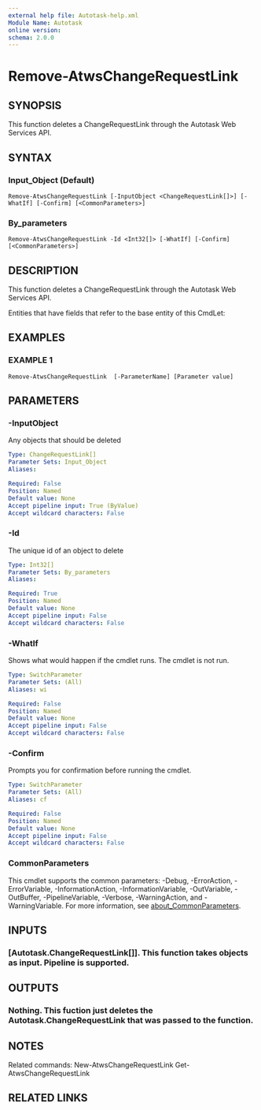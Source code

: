 ```yaml
---
external help file: Autotask-help.xml
Module Name: Autotask
online version:
schema: 2.0.0
---
```


# Remove-AtwsChangeRequestLink

## SYNOPSIS
This function deletes a ChangeRequestLink through the Autotask Web Services API.

## SYNTAX

### Input_Object (Default)
```
Remove-AtwsChangeRequestLink [-InputObject <ChangeRequestLink[]>] [-WhatIf] [-Confirm] [<CommonParameters>]
```

### By_parameters
```
Remove-AtwsChangeRequestLink -Id <Int32[]> [-WhatIf] [-Confirm] [<CommonParameters>]
```

## DESCRIPTION
This function deletes a ChangeRequestLink through the Autotask Web Services API.

Entities that have fields that refer to the base entity of this CmdLet:

## EXAMPLES

### EXAMPLE 1
```
Remove-AtwsChangeRequestLink  [-ParameterName] [Parameter value]
```

## PARAMETERS

### -InputObject
Any objects that should be deleted

```yaml
Type: ChangeRequestLink[]
Parameter Sets: Input_Object
Aliases:

Required: False
Position: Named
Default value: None
Accept pipeline input: True (ByValue)
Accept wildcard characters: False
```

### -Id
The unique id of an object to delete

```yaml
Type: Int32[]
Parameter Sets: By_parameters
Aliases:

Required: True
Position: Named
Default value: None
Accept pipeline input: False
Accept wildcard characters: False
```

### -WhatIf
Shows what would happen if the cmdlet runs.
The cmdlet is not run.

```yaml
Type: SwitchParameter
Parameter Sets: (All)
Aliases: wi

Required: False
Position: Named
Default value: None
Accept pipeline input: False
Accept wildcard characters: False
```

### -Confirm
Prompts you for confirmation before running the cmdlet.

```yaml
Type: SwitchParameter
Parameter Sets: (All)
Aliases: cf

Required: False
Position: Named
Default value: None
Accept pipeline input: False
Accept wildcard characters: False
```

### CommonParameters
This cmdlet supports the common parameters: -Debug, -ErrorAction, -ErrorVariable, -InformationAction, -InformationVariable, -OutVariable, -OutBuffer, -PipelineVariable, -Verbose, -WarningAction, and -WarningVariable. For more information, see [about_CommonParameters](http://go.microsoft.com/fwlink/?LinkID=113216).

## INPUTS

### [Autotask.ChangeRequestLink[]]. This function takes objects as input. Pipeline is supported.
## OUTPUTS

### Nothing. This fuction just deletes the Autotask.ChangeRequestLink that was passed to the function.
## NOTES
Related commands:
New-AtwsChangeRequestLink
 Get-AtwsChangeRequestLink

## RELATED LINKS
